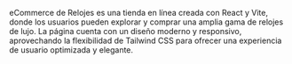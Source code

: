 eCommerce de Relojes es una tienda en línea creada con React y Vite, donde los usuarios pueden explorar y comprar una amplia gama de relojes de lujo. La página cuenta con un diseño moderno y responsivo, aprovechando la flexibilidad de Tailwind CSS para ofrecer una experiencia de usuario optimizada y elegante.
